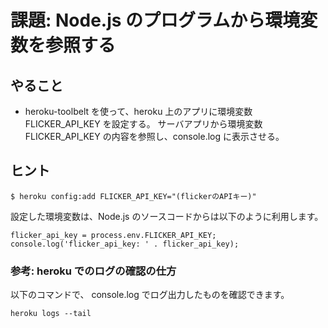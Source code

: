 # 課題: Node.js のプログラムから環境変数を参照する

## やること

* heroku-toolbelt を使って、heroku 上のアプリに環境変数 FLICKER_API_KEY を設定する。
サーバアプリから環境変数 FLICKER_API_KEY の内容を参照し、console.log に表示させる。

## ヒント

```
$ heroku config:add FLICKER_API_KEY="(flickerのAPIキー)"
```

設定した環境変数は、Node.js のソースコードからは以下のように利用します。

```javascript:
flicker_api_key = process.env.FLICKER_API_KEY;
console.log('flicker_api_key: ' . flicker_api_key);
```

### 参考: heroku でのログの確認の仕方

以下のコマンドで、 console.log でログ出力したものを確認できます。

```
heroku logs --tail
```
